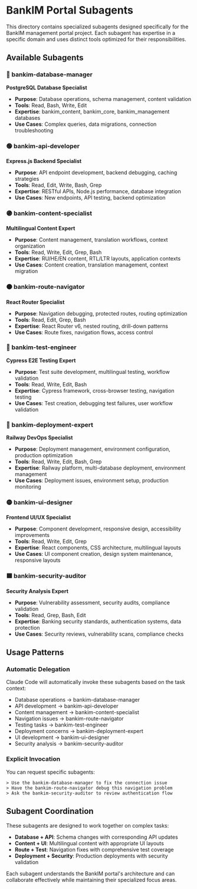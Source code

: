# BankIM Portal Subagents

This directory contains specialized subagents designed specifically for the BankIM management portal project. Each subagent has expertise in a specific domain and uses distinct tools optimized for their responsibilities.

## Available Subagents

### 🔵 bankim-database-manager
**PostgreSQL Database Specialist**
- **Purpose**: Database operations, schema management, content validation
- **Tools**: Read, Bash, Write, Edit
- **Expertise**: bankim_content, bankim_core, bankim_management databases
- **Use Cases**: Complex queries, data migrations, connection troubleshooting

### 🟢 bankim-api-developer  
**Express.js Backend Specialist**
- **Purpose**: API endpoint development, backend debugging, caching strategies
- **Tools**: Read, Edit, Write, Bash, Grep
- **Expertise**: RESTful APIs, Node.js performance, database integration
- **Use Cases**: New endpoints, API testing, backend optimization

### 🟣 bankim-content-specialist
**Multilingual Content Expert**
- **Purpose**: Content management, translation workflows, context organization
- **Tools**: Read, Write, Edit, Grep, Bash
- **Expertise**: RU/HE/EN content, RTL/LTR layouts, application contexts
- **Use Cases**: Content creation, translation management, context migration

### 🟠 bankim-route-navigator
**React Router Specialist**
- **Purpose**: Navigation debugging, protected routes, routing optimization
- **Tools**: Read, Edit, Grep, Bash
- **Expertise**: React Router v6, nested routing, drill-down patterns
- **Use Cases**: Route fixes, navigation flows, access control

### 🔴 bankim-test-engineer
**Cypress E2E Testing Expert**
- **Purpose**: Test suite development, multilingual testing, workflow validation
- **Tools**: Read, Write, Edit, Bash
- **Expertise**: Cypress framework, cross-browser testing, navigation testing
- **Use Cases**: Test creation, debugging test failures, user workflow validation

### 🔄 bankim-deployment-expert
**Railway DevOps Specialist**
- **Purpose**: Deployment management, environment configuration, production optimization
- **Tools**: Read, Write, Edit, Bash, Grep
- **Expertise**: Railway platform, multi-database deployment, environment management
- **Use Cases**: Deployment issues, environment setup, production monitoring

### 🟡 bankim-ui-designer
**Frontend UI/UX Specialist**
- **Purpose**: Component development, responsive design, accessibility improvements
- **Tools**: Read, Write, Edit, Grep
- **Expertise**: React components, CSS architecture, multilingual layouts
- **Use Cases**: UI component creation, design system maintenance, responsive layouts

### 🟪 bankim-security-auditor
**Security Analysis Expert**
- **Purpose**: Vulnerability assessment, security audits, compliance validation
- **Tools**: Read, Grep, Bash, Edit
- **Expertise**: Banking security standards, authentication systems, data protection
- **Use Cases**: Security reviews, vulnerability scans, compliance checks

## Usage Patterns

### Automatic Delegation
Claude Code will automatically invoke these subagents based on the task context:
- Database operations → bankim-database-manager
- API development → bankim-api-developer
- Content management → bankim-content-specialist
- Navigation issues → bankim-route-navigator
- Testing tasks → bankim-test-engineer
- Deployment concerns → bankim-deployment-expert
- UI development → bankim-ui-designer
- Security analysis → bankim-security-auditor

### Explicit Invocation
You can request specific subagents:
```
> Use the bankim-database-manager to fix the connection issue
> Have the bankim-route-navigator debug this navigation problem
> Ask the bankim-security-auditor to review authentication flow
```

## Subagent Coordination

These subagents are designed to work together on complex tasks:
- **Database + API**: Schema changes with corresponding API updates
- **Content + UI**: Multilingual content with appropriate UI layouts
- **Route + Test**: Navigation fixes with comprehensive test coverage
- **Deployment + Security**: Production deployments with security validation

Each subagent understands the BankIM portal's architecture and can collaborate effectively while maintaining their specialized focus areas.